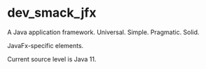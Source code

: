 # dev_smack_jfx

A Java application framework. Universal. Simple. Pragmatic. Solid.

JavaFx-specific elements.

Current source level is Java 11.
